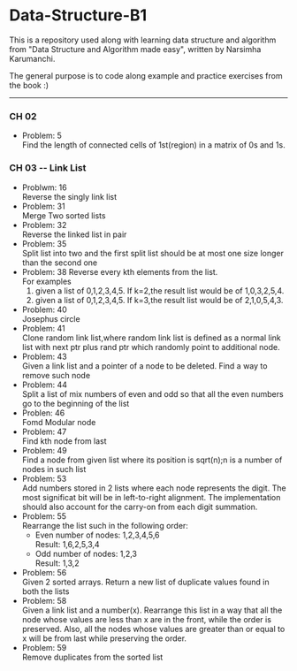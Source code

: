 # Data-Structure-B1

This is a repository used along with learning data structure and algorithm from "Data Structure and Algorithm made easy", written by Narsimha Karumanchi.

The general purpose is to code along example and practice exercises from the book :)

---

### CH 02

- Problem: 5 \
  Find the length of connected cells of 1st(region) in a matrix of 0s and 1s.

### CH 03 -- Link List

- Problwm: 16 \
   Reverse the singly link list
- Problem: 31 \
   Merge Two sorted lists
- Problem: 32 \
   Reverse the linked list in pair
- Problem: 35 \
   Split list into two and the first split list should be at most one size longer than the second one
- Problem: 38
  Reverse every kth elements from the list.\
   For examples
  1. given a list of 0,1,2,3,4,5. If k=2,the result list would be of 1,0,3,2,5,4.
  1. given a list of 0,1,2,3,4,5. If k=3,the result list would be of 2,1,0,5,4,3.
- Problem: 40 \
   Josephus circle
- Problem: 41 \
  Clone random link list,where random link list is defined as a normal link list with next ptr plus rand ptr which randomly point to additional node.
- Problem: 43 \
  Given a link list and a pointer of a node to be deleted. Find a way to remove such node
- Problem: 44 \
  Split a list of mix numbers of even and odd so that all the even numbers go to the beginning of the list
- Problen: 46 \
  Fomd Modular node
- Problem: 47 \
  Find kth node from last
- Problem: 49 \
  Find a node from given list where its position is sqrt(n);n is a number of nodes in such list
- Problem: 53 \
  Add numbers stored in 2 lists where each node represents the digit. The most significat bit will be in left-to-right alignment. The implementation should also account for the carry-on from each digit summation.
- Problem: 55 \
  Rearrange the list such in the following order:
  - Even number of nodes: 1,2,3,4,5,6 \
    Result: 1,6,2,5,3,4
  - Odd number of nodes: 1,2,3 \
    Result: 1,3,2
- Problem: 56 \
  Given 2 sorted arrays. Return a new list of duplicate values found in both the lists
- Problem: 58 \
  Given a link list and a number(x). Rearrange this list in a way that all the node whose values are less than x are in the front, while the order is preserved. Also, all the nodes whose values are greater than or equal to x will be from last while preserving the order.
- Problem: 59 \
  Remove duplicates from the sorted list

